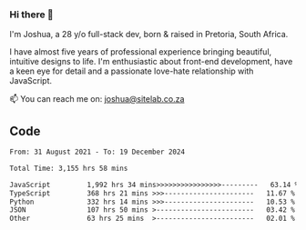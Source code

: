 ### Hi there 👋

I'm Joshua, a 28 y/o full-stack dev, born & raised in Pretoria, South Africa. 

I have almost five years of professional experience bringing beautiful, intuitive designs to life. I'm enthusiastic about front-end development, have a keen eye for detail and a passionate love-hate relationship with JavaScript.

📫 You can reach me on: joshua@sitelab.co.za

## **Code**

<!--START_SECTION:waka-->

```txt
From: 31 August 2021 - To: 19 December 2024

Total Time: 3,155 hrs 58 mins

JavaScript         1,992 hrs 34 mins>>>>>>>>>>>>>>>>---------   63.14 %
TypeScript         368 hrs 21 mins >>>----------------------   11.67 %
Python             332 hrs 14 mins >>>----------------------   10.53 %
JSON               107 hrs 50 mins >------------------------   03.42 %
Other              63 hrs 25 mins  >------------------------   02.01 %
```

<!--END_SECTION:waka-->
